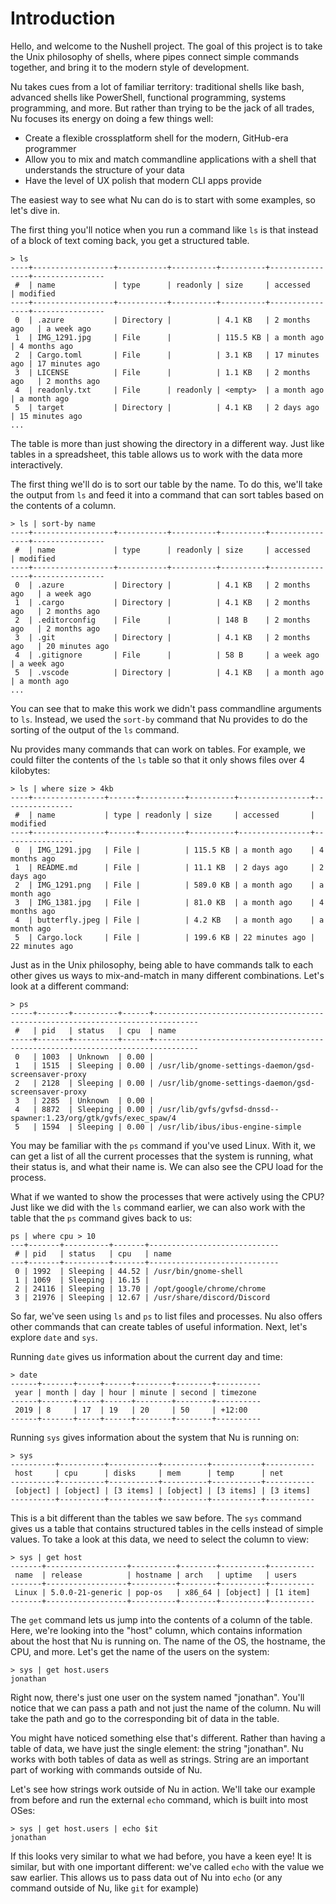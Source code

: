 # Introduction

Hello, and welcome to the Nushell project. The goal of this project is to take the Unix philosophy of shells, where pipes connect simple commands together, and bring it to the modern style of development.

Nu takes cues from a lot of familiar territory: traditional shells like bash, advanced shells like PowerShell, functional programming, systems programming, and more. But rather than trying to be the jack of all trades, Nu focuses its energy on doing a few things well:

* Create a flexible crossplatform shell for the modern, GitHub-era programmer
* Allow you to mix and match commandline applications with a shell that understands the structure of your data
* Have the level of UX polish that modern CLI apps provide

The easiest way to see what Nu can do is to start with some examples, so let's dive in.

The first thing you'll notice when you run a command like `ls` is that instead of a block of text coming back, you get a structured table.

```
> ls
----+------------------+-----------+----------+----------+----------------+----------------
 #  | name             | type      | readonly | size     | accessed       | modified 
----+------------------+-----------+----------+----------+----------------+----------------
 0  | .azure           | Directory |          | 4.1 KB   | 2 months ago   | a week ago 
 1  | IMG_1291.jpg     | File      |          | 115.5 KB | a month ago    | 4 months ago 
 2  | Cargo.toml       | File      |          | 3.1 KB   | 17 minutes ago | 17 minutes ago 
 3  | LICENSE          | File      |          | 1.1 KB   | 2 months ago   | 2 months ago 
 4  | readonly.txt     | File      | readonly | <empty>  | a month ago    | a month ago 
 5  | target           | Directory |          | 4.1 KB   | 2 days ago     | 15 minutes ago
...
```

The table is more than just showing the directory in a different way. Just like tables in a spreadsheet, this table allows us to work with the data more interactively.

The first thing we'll do is to sort our table by the name. To do this, we'll take the output from `ls` and feed it into a command that can sort tables based on the contents of a column.

```
> ls | sort-by name
----+------------------+-----------+----------+----------+----------------+----------------
 #  | name             | type      | readonly | size     | accessed       | modified 
----+------------------+-----------+----------+----------+----------------+----------------
 0  | .azure           | Directory |          | 4.1 KB   | 2 months ago   | a week ago 
 1  | .cargo           | Directory |          | 4.1 KB   | 2 months ago   | 2 months ago 
 2  | .editorconfig    | File      |          | 148 B    | 2 months ago   | 2 months ago 
 3  | .git             | Directory |          | 4.1 KB   | 2 months ago   | 20 minutes ago 
 4  | .gitignore       | File      |          | 58 B     | a week ago     | a week ago 
 5  | .vscode          | Directory |          | 4.1 KB   | a month ago    | a month ago 
...
```

You can see that to make this work we didn't pass commandline arguments to `ls`. Instead, we used the `sort-by` command that Nu provides to do the sorting of the output of the `ls` command.

Nu provides many commands that can work on tables. For example, we could filter the contents of the `ls` table so that it only shows files over 4 kilobytes:

```
> ls | where size > 4kb
----+----------------+------+----------+----------+----------------+----------------
 #  | name           | type | readonly | size     | accessed       | modified 
----+----------------+------+----------+----------+----------------+----------------
 0  | IMG_1291.jpg   | File |          | 115.5 KB | a month ago    | 4 months ago 
 1  | README.md      | File |          | 11.1 KB  | 2 days ago     | 2 days ago 
 2  | IMG_1291.png   | File |          | 589.0 KB | a month ago    | a month ago 
 3  | IMG_1381.jpg   | File |          | 81.0 KB  | a month ago    | 4 months ago 
 4  | butterfly.jpeg | File |          | 4.2 KB   | a month ago    | a month ago 
 5  | Cargo.lock     | File |          | 199.6 KB | 22 minutes ago | 22 minutes ago
```

Just as in the Unix philosophy, being able to have commands talk to each other gives us ways to mix-and-match in many different combinations. Let's look at a different command:

```
> ps
-----+-------+----------+------+--------------------------------------------------------------------------------
 #   | pid   | status   | cpu  | name 
-----+-------+----------+------+--------------------------------------------------------------------------------
 0   | 1003  | Unknown  | 0.00 |  
 1   | 1515  | Sleeping | 0.00 | /usr/lib/gnome-settings-daemon/gsd-screensaver-proxy 
 2   | 2128  | Sleeping | 0.00 | /usr/lib/gnome-settings-daemon/gsd-screensaver-proxy 
 3   | 2285  | Unknown  | 0.00 |  
 4   | 8872  | Sleeping | 0.00 | /usr/lib/gvfs/gvfsd-dnssd--spawner:1.23/org/gtk/gvfs/exec_spaw/4 
 5   | 1594  | Sleeping | 0.00 | /usr/lib/ibus/ibus-engine-simple
```

You may be familiar with the `ps` command if you've used Linux. With it, we can get a list of all the current processes that the system is running, what their status is, and what their name is. We can also see the CPU load for the process.

What if we wanted to show the processes that were actively using the CPU? Just like we did with the `ls` command earlier, we can also work with the table that the `ps` command gives back to us:

```
ps | where cpu > 10
---+-------+----------+-------+-----------------------------
 # | pid   | status   | cpu   | name 
---+-------+----------+-------+-----------------------------
 0 | 1992  | Sleeping | 44.52 | /usr/bin/gnome-shell 
 1 | 1069  | Sleeping | 16.15 |  
 2 | 24116 | Sleeping | 13.70 | /opt/google/chrome/chrome 
 3 | 21976 | Sleeping | 12.67 | /usr/share/discord/Discord
```

So far, we've seen using `ls` and `ps` to list files and processes. Nu also offers other commands that can create tables of useful information. Next, let's explore `date` and `sys`.

Running `date` gives us information about the current day and time:

```
> date
------+-------+-----+------+--------+--------+----------
 year | month | day | hour | minute | second | timezone 
------+-------+-----+------+--------+--------+----------
 2019 | 8     | 17  | 19   | 20     | 50     | +12:00 
------+-------+-----+------+--------+--------+----------
```

Running `sys` gives information about the system that Nu is running on:

```
> sys
----------+----------+-----------+----------+-----------+-----------
 host     | cpu      | disks     | mem      | temp      | net 
----------+----------+-----------+----------+-----------+-----------
 [object] | [object] | [3 items] | [object] | [3 items] | [3 items] 
----------+----------+-----------+----------+-----------+-----------
```

This is a bit different than the tables we saw before. The `sys` command gives us a table that contains structured tables in the cells instead of simple values. To take a look at this data, we need to select the column to view:

```
> sys | get host
-------+------------------+----------+--------+----------+----------
 name  | release          | hostname | arch   | uptime   | users 
-------+------------------+----------+--------+----------+----------
 Linux | 5.0.0-21-generic | pop-os   | x86_64 | [object] | [1 item] 
-------+------------------+----------+--------+----------+----------
```

The `get` command lets us jump into the contents of a column of the table. Here, we're looking into the "host" column, which contains information about the host that Nu is running on. The name of the OS, the hostname, the CPU, and more. Let's get the name of the users on the system:

```
> sys | get host.users
jonathan   
```

Right now, there's just one user on the system named "jonathan". You'll notice that we can pass a path and not just the name of the column. Nu will take the path and go to the corresponding bit of data in the table.

You might have noticed something else that's different. Rather than having a table of data, we have just the single element: the string "jonathan". Nu works with both tables of data as well as strings. String are an important part of working with commands outside of Nu. 

Let's see how strings work outside of Nu in action. We'll take our example from before and run the external `echo` command, which is built into most OSes:

```
> sys | get host.users | echo $it
jonathan
```

If this looks very similar to what we had before, you have a keen eye! It is similar, but with one important different: we've called `echo` with the value we saw earlier. This allows us to pass data out of Nu into `echo` (or any command outside of Nu, like `git` for example)

